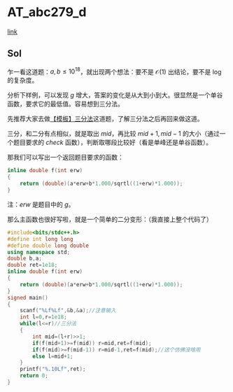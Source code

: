 # AT_abc279_d


[link](https://www.luogu.com.cn/problem/AT_abc279_d)


## Sol


乍一看这道题：$a,b\le10^{18}$，就出现两个想法：要不是 $\mathcal O(1)$ 出结论，要不是 $\log$ 的复杂度。


分析下样例，可以发现 $g$ 增大，答案的变化是从大到小到大。很显然是一个单谷函数，要求它的最低值。容易想到三分法。


先推荐大家去做[【模板】三分法](https://www.luogu.com.cn/problem/P3382)这道题，了解三分法之后再回来做这道。


三分，和二分有点相似，就是取出 $mid$，再比较 $mid+1,mid-1$ 的大小（通过一个题目要求的 $check$ 函数），判断取哪段比较好（看是单峰还是单谷函数）。

那我们可以写出一个返回题目要求的函数：

```cpp
inline double f(int erw)
{
	return (double)(a*erw+b*1.000/sqrtl((1+erw)*1.000));
}
```


注：$erw$ 是题目中的 $g$。


那么主函数也很好写啦，就是一个简单的二分变形：（我直接上整个代码了）

```cpp
#include<bits/stdc++.h>
#define int long long
#define double long double
using namespace std;
double b,a;
double ret=1e18;
inline double f(int erw)
{
	return (double)(a*erw+b*1.000/sqrtl((1+erw)*1.000));
}
signed main()
{
	scanf("%Lf%Lf",&b,&a);//注意输入
	int l=0,r=1e18;
	while(l<=r)//三分法
	{
		int mid=(l+r)>>1;
		if(f(mid+1)>=f(mid)) r=mid,ret=f(mid);
		if(f(mid)>=f(mid-1)) r=mid-1,ret=f(mid);//这个仿佛没啥用
		else l=mid+1;
	}
	printf("%.10Lf",ret);
	return 0;
}
```